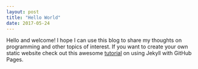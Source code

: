 ```yaml
---
layout: post
title: "Hello World"
date: 2017-05-24
---
```

Hello and welcome! I hope I can use this blog to share my thoughts on programming and other topics of interest.
If you want to create your own static website check out this awesome [tutorial](http://jmcglone.com/guides/github-pages/)
on using Jekyll with GitHub Pages.
